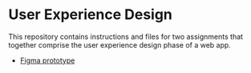 # User Experience Design

This repository contains instructions and files for two assignments that together comprise the user experience design phase of a web app.

- [Figma prototype](ux-design/prototype/readme.md)

